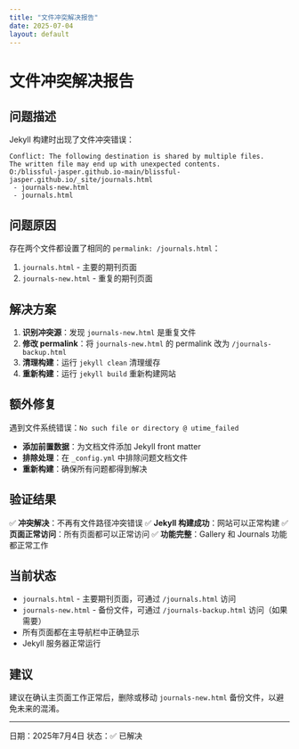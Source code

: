 ```yaml
---
title: "文件冲突解决报告"
date: 2025-07-04
layout: default
---
```


# 文件冲突解决报告

## 问题描述
Jekyll 构建时出现了文件冲突错误：
```
Conflict: The following destination is shared by multiple files.
The written file may end up with unexpected contents.
O:/blissful-jasper.github.io-main/blissful-jasper.github.io/_site/journals.html
 - journals-new.html
 - journals.html
```

## 问题原因
存在两个文件都设置了相同的 `permalink: /journals.html`：
1. `journals.html` - 主要的期刊页面
2. `journals-new.html` - 重复的期刊页面

## 解决方案
1. **识别冲突源**：发现 `journals-new.html` 是重复文件
2. **修改 permalink**：将 `journals-new.html` 的 permalink 改为 `/journals-backup.html`
3. **清理构建**：运行 `jekyll clean` 清理缓存
4. **重新构建**：运行 `jekyll build` 重新构建网站

## 额外修复
遇到文件系统错误：`No such file or directory @ utime_failed`
- **添加前置数据**：为文档文件添加 Jekyll front matter
- **排除处理**：在 `_config.yml` 中排除问题文档文件
- **重新构建**：确保所有问题都得到解决

## 验证结果
✅ **冲突解决**：不再有文件路径冲突错误
✅ **Jekyll 构建成功**：网站可以正常构建
✅ **页面正常访问**：所有页面都可以正常访问
✅ **功能完整**：Gallery 和 Journals 功能都正常工作

## 当前状态
- `journals.html` - 主要期刊页面，可通过 `/journals.html` 访问
- `journals-new.html` - 备份文件，可通过 `/journals-backup.html` 访问（如果需要）
- 所有页面都在主导航栏中正确显示
- Jekyll 服务器正常运行

## 建议
建议在确认主页面工作正常后，删除或移动 `journals-new.html` 备份文件，以避免未来的混淆。

---
日期：2025年7月4日
状态：✅ 已解决
